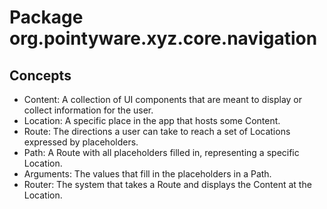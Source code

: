 # Package org.pointyware.xyz.core.navigation

## Concepts
- Content: A collection of UI components that are meant to display or collect information for the user.
- Location: A specific place in the app that hosts some Content.
- Route: The directions a user can take to reach a set of Locations expressed by placeholders.
- Path: A Route with all placeholders filled in, representing a specific Location.
- Arguments: The values that fill in the placeholders in a Path.
- Router: The system that takes a Route and displays the Content at the Location.
